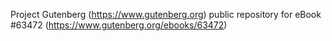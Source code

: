 Project Gutenberg (https://www.gutenberg.org) public repository for eBook #63472 (https://www.gutenberg.org/ebooks/63472)
